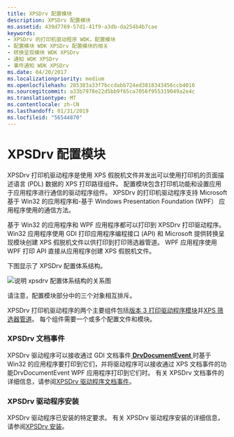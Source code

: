 ```yaml
---
title: XPSDrv 配置模块
description: XPSDrv 配置模块
ms.assetid: 439d7769-57d1-41f9-a3db-da254b4b7cae
keywords:
- XPSDrv 的打印机驱动程序 WDK，配置模块
- 配置模块 WDK XPSDrv 配置模块的相关
- 转换呈现模块 WDK XPSDrv
- 通知 WDK XPSDrv
- 事件通知 WDK XPSDrv
ms.date: 04/20/2017
ms.localizationpriority: medium
ms.openlocfilehash: 285383a33f7bccdabb724ed3818343456ccb4016
ms.sourcegitcommit: a33b7978e22d5bb9f65ca7056f955319049a2e4c
ms.translationtype: MT
ms.contentlocale: zh-CN
ms.lasthandoff: 01/31/2019
ms.locfileid: "56544870"
---
```

# <a name="xpsdrv-configuration-module"></a>XPSDrv 配置模块


XPSDrv 打印机驱动程序是使用 XPS 假脱机文件并发出可以使用打印机的页面描述语言 (PDL) 数据的 XPS 打印路径组件。 配置模块包含打印机功能和设置应用于应用程序进行通信的驱动程序组件。 XPSDrv 的打印机驱动程序支持 Microsoft 基于 Win32 的应用程序和-基于 Windows Presentation Foundation (WPF） 应用程序使用的通信方法。

基于 Win32 的应用程序和 WPF 应用程序都可以打印到 XPSDrv 打印驱动程序。 Win32 应用程序使用 GDI 打印应用程序编程接口 (API) 和 Microsoft 提供转换呈现模块创建 XPS 假脱机文件以供打印到打印筛选器管道。 WPF 应用程序使用 WPF 打印 API 直接从应用程序创建 XPS 假脱机文件。

下图显示了 XPSDrv 配置体系结构。

![说明 xpsdrv 配置体系结构的关系图](images/xpsconfig.png)

请注意，配置模块部分中的三个对象相互排斥。

XPSDrv 打印机驱动程序的两个主要组件包括[版本 3 打印驱动程序模块](version-3-xpsdrv-print-driver-components.md)并[XPS 筛选器管道](filter-pipeline-configuration-file.md)。 每个组件需要一个或多个配置文件和模块。

### <a name="xpsdrv-document-events"></a>XPSDrv 文档事件

XPSDrv 驱动程序可以接收通过 GDI 文档事件[ **DrvDocumentEvent** ](https://msdn.microsoft.com/library/windows/hardware/ff548544)时基于 Win32 的应用程序要打印到它们，并将驱动程序可以接收通过 XPS 文档事件的功能DrvDocumentEvent WPF 应用程序打印到它们时。 有关 XPSDrv 文档事件的详细信息，请参阅[XPSDrv 驱动程序文档事件](xps-driver-document-events.md)。

### <a name="xpsdrv-driver-installation"></a>XPSDrv 驱动程序安装

XPSDrv 驱动程序已安装的特定要求。 有关 XPSDrv 驱动程序安装的详细信息，请参阅[XPSDrv 安装](xpsdrv-installation.md)。

 

 




